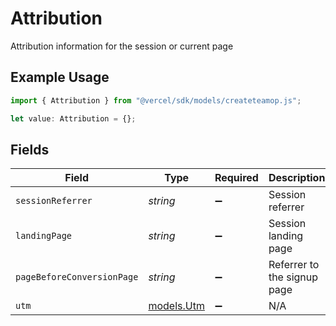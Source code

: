# Attribution

Attribution information for the session or current page

## Example Usage

```typescript
import { Attribution } from "@vercel/sdk/models/createteamop.js";

let value: Attribution = {};
```

## Fields

| Field                          | Type                           | Required                       | Description                    |
| ------------------------------ | ------------------------------ | ------------------------------ | ------------------------------ |
| `sessionReferrer`              | *string*                       | :heavy_minus_sign:             | Session referrer               |
| `landingPage`                  | *string*                       | :heavy_minus_sign:             | Session landing page           |
| `pageBeforeConversionPage`     | *string*                       | :heavy_minus_sign:             | Referrer to the signup page    |
| `utm`                          | [models.Utm](../models/utm.md) | :heavy_minus_sign:             | N/A                            |